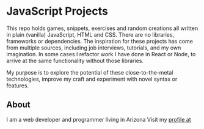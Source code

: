 # JavaScript Projects #
This repo holds games, snippets, exercises and random creations all written
in plain (vanilla) JavaScript, HTML and CSS. There are no libraries, frameworks or dependencies.
The inspiration for these projects has come from multiple sources, including job interviews,
tutorials, and my own imagination. In some cases I refactor work I have done in React or Node,
to arrive at the same functionality without those libraries.
  
My purpose is to explore the potential of these close-to-the-metal technologies, improve my craft and experiment
with novel syntax or features.

## About ##
I am a web developer and programmer living in Arizona
Visit my [profile at](https://www.joaquinfox.dev)


